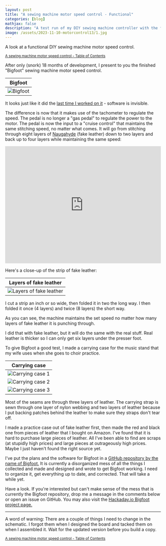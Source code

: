 ```yaml
---
layout: post
title: "A sewing machine motor speed control - Functional"
categories: [blog]
mathjax: false
description: "A test run of my DIY sewing machine controller with the final software."
image: /assets/2023-11-10-motorcontrol13/1.jpg
---
```

A look at a functional DIY sewing machine motor speed control.

<sub>[A sewing machine motor speed control - Table of Contents](motorcontrol-toc)</sub>   

After only (snork) 18 months of development,  I present to you the finished "Bigfoot" sewing machine motor speed control.

|Bigfoot|
|-------|
|![Bigfoot](/assets/2023-11-10-motorcontrol13/1.jpg)|

It looks just like it did the [last time I worked on it](motorcontrol12) - software is invisible.

The difference is now that it makes use of the tachometer to regulate the speed.  The pedal is no longer a "gas pedal" to regulate the power to the motor.  The pedal is now the input to a "cruise control" that maintains the same stitching speed, no matter what comes.  It will go from stitching through eight layers of [Naugahyde](https://en.wikipedia.org/wiki/Naugahyde) (fake leather) down to two layers and back up to four layers while maintaining the same speed:

<div style="padding:75% 0 0 0;position:relative;"><iframe src="https://player.vimeo.com/video/883578648?badge=0&amp;autopause=0&amp;quality_selector=1&amp;player_id=0&amp;app_id=58479" frameborder="0" allow="autoplay; fullscreen; picture-in-picture" style="position:absolute;top:0;left:0;width:100%;height:100%;" title="Bigfoot"></iframe></div><script src="https://player.vimeo.com/api/player.js"></script>

Here's a close-up of the strip of fake leather:

|Layers of fake leather|
|----------------------|
|![Layers of fake leather](/assets/2023-11-10-motorcontrol13/5.jpg)|

I cut a strip an inch or so wide, then folded it in two the long way.  I then folded it once (4 layers) and twice (8 layers) the short way.

As you can see, the machine maintains the set speed no matter how many layers of fake leather it is punching through.

I did that with fake leather, but it will do the same with the real stuff.  Real leather is thicker so I can only get six layers under the presser foot.

To give Bigfoot a good test,  I made a carrying case for the music stand that my wife uses when she goes to choir practice. 

|Carrying case|
|-------------|
|![Carrying case 1](/assets/2023-11-10-motorcontrol13/2.jpg)|
|![Carrying case 2](/assets/2023-11-10-motorcontrol13/3.jpg)|
|![Carrying case 3](/assets/2023-11-10-motorcontrol13/4.jpg)|

Most of the seams are through three layers of leather.  The carrying strap is sewn through one layer of nylon webbing and two layers of leather because I put backing patches behind the leather to make sure they straps don't tear off.

I made a practice case out of fake leather first, then made the red and black one from pieces of leather that I bought on Amazon.  I've found that it is hard to purchase large pieces of leather.  All I've been able to find are scraps (at stupidly high prices) and large pieces at outrageously high prices.  Maybe I just haven't found the right source yet.

I've put the plans and the software for Bigfoot in a [GitHub repository by the name of Bigfoot.](https://github.com/JosephEoff/Bigfoot)  It is currently a disorganized mess of all the things I collected and made and designed and wrote to get Bigfoot working.  I need to organize it, get everything up to date, and corrected.  That will take a while yet.

Have a look.  If you're interested but can't make sense of the mess that is currently the Bigfoot repository, drop me a message in the comments below or open an issue on GitHub.  You may also visit the [Hackaday.io Bigfoot project page.](https://hackaday.io/project/193592-bigfoot-sewing-machine-motor-speed-control)

------

A word of warning:
There are a couple of things I need to change in the schematic.  I forgot them when I designed the board and tacked them on when I assembled it.  Wait for the updated version before you build a copy.

<sub>[A sewing machine motor speed control - Table of Contents](motorcontrol-toc)</sub> 
